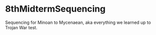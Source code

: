 # 8thMidtermSequencing
Sequencing for Minoan to Mycenaean, aka everything we learned up to Trojan War test.
